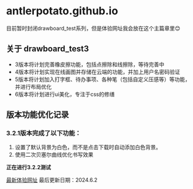 # antlerpotato.github.io
目前暂时封闭drawboard_test系列，但是体验网址我会放在这个主篇章里😊

## 关于 drawboard_test3
- 3版本将计划完善橡皮擦功能，包括点擦除和线擦除，等待完善中
- 4版本将计划实现在线画图并存储在云端的功能，并加上用户名密码验证
- 5版本将计划加入打字框、待办事项、各种笔（包括自定义压感等）等功能，并进行布局优化
- 6版本将计划进行ui美化，专注于css的修缮

## 版本功能优化记录
### 3.2.1版本完成了以下功能：
1. 设置了默认背景为白色，而不是点击下载时自动添加白色背景。
2. 使用二次贝塞尔曲线优化书写效果

**正在进行3.2.2测试**

[最新体验网址](https://antlerpotato.github.io/drawboard/)
最后更新日期：2024.6.2
